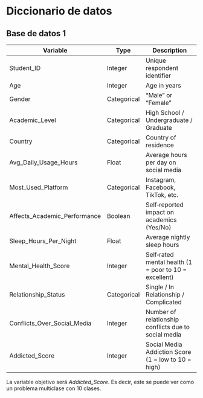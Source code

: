 # Diccionario de datos

## Base de datos 1

|Variable 			| Type		|Description				|
|--------- 			|-----------	|------------				|
|Student_ID			|Integer  	|Unique respondent identifier		|
|Age 	   			|Integer   	|Age in years				|
|Gender    			|Categorical	|“Male” or “Female”			|
|Academic_Level 		|Categorical	|High School / Undergraduate / Graduate	|
|Country   			|Categorical 	|Country of residence			|
|Avg_Daily_Usage_Hours		|Float 		|Average hours per day on social media	|
|Most_Used_Platform 		|Categorical 	|Instagram, Facebook, TikTok, etc.	|
|Affects_Academic_Performance 	|Boolean 	|Self‐reported impact on academics (Yes/No)|
|Sleep_Hours_Per_Night 		|Float 		|Average nightly sleep hours		|
|Mental_Health_Score 		|Integer 	|Self‐rated mental health (1 = poor to 10 = excellent)|
|Relationship_Status 		|Categorical 	|Single / In Relationship / Complicated	|
|Conflicts_Over_Social_Media 	|Integer 	|Number of relationship conflicts due to social media|
|Addicted_Score 		|Integer 	|Social Media Addiction Score (1 = low to 10 = high)|

La variable objetivo será *Addicted_Score*. Es decir, este se puede ver como un problema multiclase con 10 clases.

